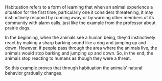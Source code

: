 Habituation  refers to a form of learning that when an animal experience a situation for the first time, particularly one  it considers threatening, it may instinctively respond by running away or by warning other members of its community with alarm calls, just like the example from the professor about prairie dogs.

In the beginning, when the animals see a human being, they'd instinctively react by making a sharp barking sound like a dog and jumping up and down. However, if people pass through the area where the animals live, the animals would stop barking and jumping up and down. So, in the end, the animals stop reacting to humans as though they were a threat.

So this example proves that through habituation the animals' natural behavior gradually changes.



